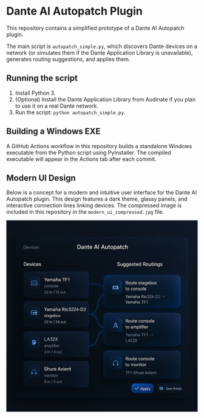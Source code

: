 # Dante AI Autopatch Plugin

This repository contains a simplified prototype of a Dante AI Autopatch plugin.

The main script is `autopatch_simple.py`, which discovers Dante devices on a network (or simulates them if the Dante Application Library is unavailable), generates routing suggestions, and applies them.

## Running the script

1. Install Python 3.
2. (Optional) Install the Dante Application Library from Audinate if you plan to use it on a real Dante network.
3. Run the script: `python autopatch_simple.py`.

## Building a Windows EXE

A GitHub Actions workflow in this repository builds a standalone Windows executable from the Python script using PyInstaller. The compiled executable will appear in the Actions tab after each commit.

## Modern UI Design

Below is a concept for a modern and intuitive user interface for the Dante AI Autopatch plugin. This design features a dark theme, glassy panels, and interactive connection lines linking devices. The compressed image is included in this repository in the `modern_ui_compressed.jpg` file.

![Modern UI Concept](modern_ui_compressed.jpg)
